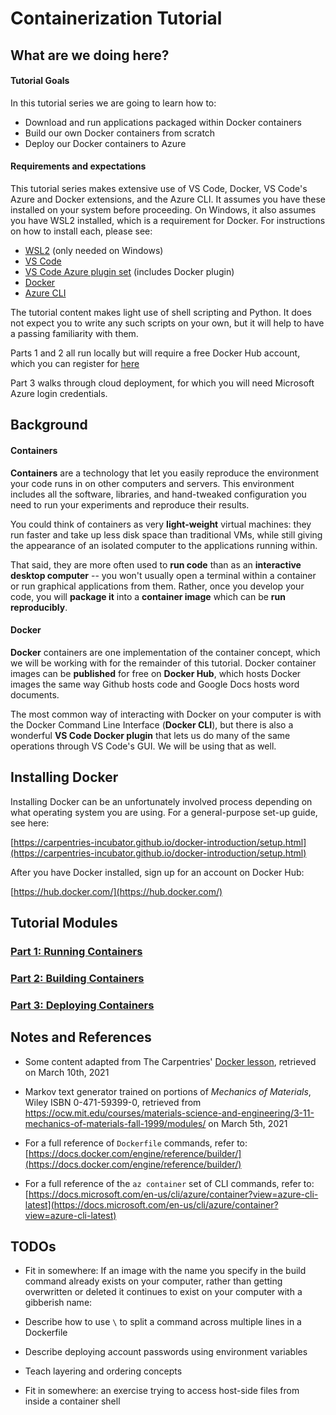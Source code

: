 # Containerization Tutorial

## What are we doing here?

#### Tutorial Goals

In this tutorial series we are going to learn how to:

- Download and run applications packaged within Docker containers
- Build our own Docker containers from scratch
- Deploy our Docker containers to Azure

#### Requirements and expectations

This tutorial series makes extensive use of VS Code, Docker, VS Code's Azure and Docker extensions, and the Azure CLI. It assumes you have these installed on your system before proceeding. On Windows, it also assumes you have WSL2 installed, which is a requirement for Docker. For instructions on how to install each, please see:

- [WSL2](https://learn.microsoft.com/en-us/windows/wsl/install) (only needed on Windows)
- [VS Code](https://code.visualstudio.com/Download)
- [VS Code Azure plugin set](https://marketplace.visualstudio.com/items?itemName=ms-vscode.vscode-node-azure-pack) (includes Docker plugin)
- [Docker](https://docs.docker.com/desktop/)
- [Azure CLI](https://docs.microsoft.com/en-us/cli/azure/install-azure-cli)

The tutorial content makes light use of shell scripting and Python. It does not expect you to write any such scripts on your own, but it will help to have a passing familiarity with them.

Parts 1 and 2 all run locally but will require a free Docker Hub account, which you can register for [here](https://hub.docker.com/signup)


Part 3 walks through cloud deployment, for which you will need Microsoft Azure login credentials.


## Background

#### Containers

**Containers** are a technology that let you easily reproduce the environment your code runs in on other computers and servers. This environment includes all the software, libraries, and hand-tweaked configuration you need to run your experiments and reproduce their results.

You could think of containers as very **light-weight** virtual machines: they run faster and take up less disk space than traditional VMs, while still giving the appearance of an isolated computer to the applications running within.

That said, they are more often used to **run code** than as an **interactive desktop computer** -- you won't usually open a terminal within a container or run graphical applications from them. Rather, once you develop your code, you will **package it** into a **container image** which can be **run reproducibly**.

#### Docker

**Docker** containers are one implementation of the container concept, which we will be working with for the remainder of this tutorial. Docker container images can be **published** for free on **Docker Hub**, which hosts Docker images the same way Github hosts code and Google Docs hosts word documents.

The most common way of interacting with Docker on your computer is with the Docker Command Line Interface (**Docker CLI**), but there is also a wonderful **VS Code Docker plugin** that lets us do many of the same operations through VS Code's GUI. We will be using that as well.

## Installing Docker

Installing Docker can be an unfortunately involved process depending on what operating system you are using. For a general-purpose set-up guide, see here:

[https://carpentries-incubator.github.io/docker-introduction/setup.html](https://carpentries-incubator.github.io/docker-introduction/setup.html)

After you have Docker installed, sign up for an account on Docker Hub:

[https://hub.docker.com/](https://hub.docker.com/)

## Tutorial Modules

### [Part 1: Running Containers](01-running-containers.md)

### [Part 2: Building Containers](02-building-containers.md)

### [Part 3: Deploying Containers](03-deploying-containers.md)

## Notes and References

- Some content adapted from The Carpentries' [Docker lesson](https://carpentries-incubator.github.io/docker-introduction/), retrieved on March 10th, 2021

- Markov text generator trained on portions of *Mechanics of Materials*, Wiley ISBN 0-471-59399-0, retrieved from https://ocw.mit.edu/courses/materials-science-and-engineering/3-11-mechanics-of-materials-fall-1999/modules/ on March 5th, 2021

- For a full reference of `Dockerfile` commands, refer to:
  [https://docs.docker.com/engine/reference/builder/](https://docs.docker.com/engine/reference/builder/)

- For a full reference of the `az container` set of CLI commands, refer to:
  [https://docs.microsoft.com/en-us/cli/azure/container?view=azure-cli-latest](https://docs.microsoft.com/en-us/cli/azure/container?view=azure-cli-latest)

## TODOs

- Fit in somewhere: If an image with the name you specify in the build command already exists on your computer, rather than getting overwritten or deleted it continues to exist on your computer with a gibberish name:

- Describe how to use `\` to split a command across multiple lines in a Dockerfile

- Describe deploying account passwords using environment variables

- Teach layering and ordering concepts

- Fit in somewhere: an exercise trying to access host-side files from inside a container shell
